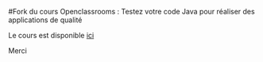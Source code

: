 #Fork du cours Openclassrooms : Testez votre code Java pour réaliser des applications de qualité

Le cours est disponible [ici](https://openclassrooms.com/fr/courses/6100311-testez-votre-code-java-pour-realiser-des-applications-de-qualite)

Merci
